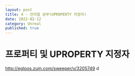 ```yaml
---
layout: post
title: 4 - 언리얼 공부(UPROPERTY 지정자)
date: 2022-02-12
category: Unreal
published: true
---
```


# 프로퍼티 및 UPROPERTY 지정자
http://egloos.zum.com/sweeper/v/3205749
d